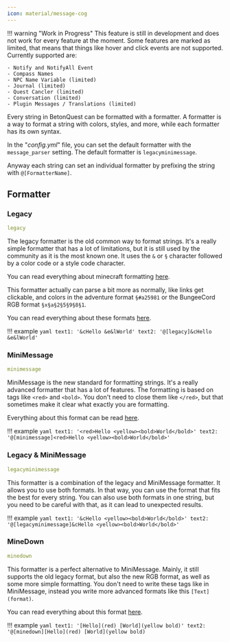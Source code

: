 ```yaml
---
icon: material/message-cog
---
```


!!! warning "Work in Progress"
    This feature is still in development and does not work for every feature at the moment.
    Some features are marked as limited, that means that things like hover and click events are not supported.
    Currently supported are:
    
    - Notify and NotifyAll Event
    - Compass Names
    - NPC Name Variable (limited)
    - Journal (limited)
    - Quest Cancler (limited)
    - Conversation (limited)
    - Plugin Messages / Translations (limited)

Every string in BetonQuest can be formatted with a formatter.
A formatter is a way to format a string with colors, styles, and more, while each formatter has its own syntax.

In the "_config.yml_" file, you can set the default formatter with the `message_parser` setting.
The default formatter is `legacyminimessage`.

Anyway each string can set an individual formatter by prefixing the string with `@[FormatterName]`.

## Formatter

### Legacy

```yaml
legacy
```

The legacy formatter is the old common way to format strings. It's a really simple formatter that has a lot of 
limitations, but it is still used by the community as it is the most known one.
It uses the `&` or `§` character followed by a color code or a style code character.

You can read everything about minecraft formatting [here](https://minecraft.wiki/w/Formatting_codes).

This formatter actually can parse a bit more as normally, like links get clickable,
and colors in the adventure format `§#a25981` or the BungeeCord RGB format `§x§a§2§5§9§8§1`.

You can read everything about these formats [here](https://docs.advntr.dev/serializer/legacy.html#rgb-support).

!!! example
    ```yaml
    text1: '&cHello &e&lWorld'
    text2: '@[legacy]&cHello &e&lWorld'
    ```

### MiniMessage

````yaml
minimessage
````

MiniMessage is the new standard for formatting strings. It's a really advanced formatter that has a lot of features.
The formatting is based on tags like `<red>` and `<bold>`. You don't need to close them like `</red>`,
but that sometimes make it clear what exactly you are formatting.

Everything about this format can be read [here](https://docs.advntr.dev/minimessage/format.html).

!!! example
    ```yaml
    text1: '<red>Hello <yellow><bold>World</bold>'
    text2: '@[minimessage]<red>Hello <yellow><bold>World</bold>'
    ```

### Legacy & MiniMessage

````yaml
legacyminimessage
````

This formatter is a combination of the legacy and MiniMessage formatter. It allows you to use both formats.
In that way, you can use the format that fits the best for every string.
You can also use both formats in one string, but you need to be careful with that, as it can lead to unexpected results.

!!! example
    ```yaml
    text1: '&cHello <yellow><bold>World</bold>'
    text2: '@[legacyminimessage]&cHello <yellow><bold>World</bold>'
    ```

### MineDown

````yaml
minedown
````

This formatter is a perfect alternative to MiniMessage.
Mainly, it still supports the old legacy format, but also the new RGB format, as well as some more simple formatting.
You don't need to write these tags like in MiniMessage, instead you write more advanced formats like this `[Text](format)`.

You can read everything about this format [here](https://wiki.phoenix616.dev/library/minedown/syntax).

!!! example
    ```yaml
    text1: '[Hello](red) [World](yellow bold)'
    text2: '@[minedown][Hello](red) [World](yellow bold)
    ```
